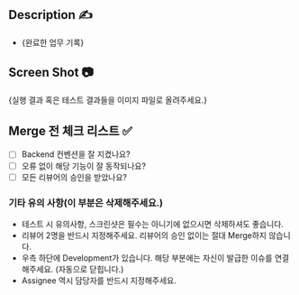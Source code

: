 ## Description ✍️
* {완료한 업무 기록}

## Screen Shot 📷
{실행 결과 혹은 테스트 결과들을 이미지 파일로 올려주세요.}

## Merge 전 체크 리스트 ✅
- [ ] Backend 컨벤션을 잘 지켰나요?
- [ ] 오류 없이 해당 기능이 잘 동작되나요?
- [ ] 모든 리뷰어의 승인을 받았나요?

### 기타 유의 사항(이 부분은 삭제해주세요.)
* 테스트 시 유의사항, 스크린샷은 필수는 아니기에 없으시면 삭제하셔도 좋습니다.
* 리뷰어 2명을 반드시 지정해주세요. 리뷰어의 승인 없이는 절대 Merge하지 않습니다.
* 우측 하단에 Development가 있습니다. 해당 부분에는 자신이 발급한 이슈를 연결해주세요. (자동으로 닫힙니다.)
* Assignee 역시 담당자를 반드시 지정해주세요.
